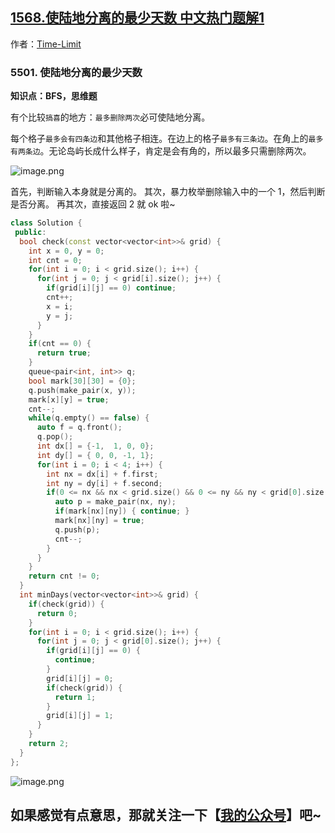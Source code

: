 ## [1568.使陆地分离的最少天数 中文热门题解1](https://leetcode.cn/problems/minimum-number-of-days-to-disconnect-island/solutions/100000/nao-jin-ji-zhuan-wan-zui-duo-fen-liang-ci-on4-by-t)

作者：[Time-Limit](https://leetcode.cn/u/Time-Limit)

### 5501. 使陆地分离的最少天数
**知识点：BFS，思维题**

有个比较`搞喜`的地方：`最多删除两次`必可使陆地分离。

每个格子`最多会有四条边`和其他格子相连。在边上的格子`最多有三条边`。在角上的`最多有两条边`。无论岛屿长成什么样子，肯定是会有角的，所以最多只需删除两次。

![image.png](https://pic.leetcode-cn.com/1598770448-qVNDua-image.png)


首先，判断输入本身就是分离的。
其次，暴力枚举删除输入中的一个 1，然后判断是否分离。
再其次，直接返回 2 就 ok 啦~

```cpp
class Solution {
 public:
  bool check(const vector<vector<int>>& grid) {
    int x = 0, y = 0;
    int cnt = 0;
    for(int i = 0; i < grid.size(); i++) {
      for(int j = 0; j < grid[i].size(); j++) {
        if(grid[i][j] == 0) continue;
        cnt++;
        x = i;
        y = j;
      }
    }
    if(cnt == 0) {
      return true;
    }
    queue<pair<int, int>> q;
    bool mark[30][30] = {0};
    q.push(make_pair(x, y));
    mark[x][y] = true;
    cnt--;
    while(q.empty() == false) {
      auto f = q.front();
      q.pop();
      int dx[] = {-1,  1, 0, 0};
      int dy[] = { 0, 0, -1, 1};
      for(int i = 0; i < 4; i++) {
        int nx = dx[i] + f.first;
        int ny = dy[i] + f.second;
        if(0 <= nx && nx < grid.size() && 0 <= ny && ny < grid[0].size() && grid[nx][ny] == 1) {
          auto p = make_pair(nx, ny);
          if(mark[nx][ny]) { continue; }
          mark[nx][ny] = true;
          q.push(p);
          cnt--;
        }
      }
    }
    return cnt != 0;
  }
  int minDays(vector<vector<int>>& grid) {
    if(check(grid)) {
      return 0;
    }
    for(int i = 0; i < grid.size(); i++) {
      for(int j = 0; j < grid[0].size(); j++) {
        if(grid[i][j] == 0) {
          continue;
        }
        grid[i][j] = 0;
        if(check(grid)) {
          return 1;
        }
        grid[i][j] = 1;
      }
    }
    return 2;
  }
};
```

![image.png](https://pic.leetcode-cn.com/1598770393-Udjrid-image.png)

## 如果感觉有点意思，那就关注一下【[我的公众号](https://blog.csdn.net/Time_Limit/article/details/108179387)】吧~
